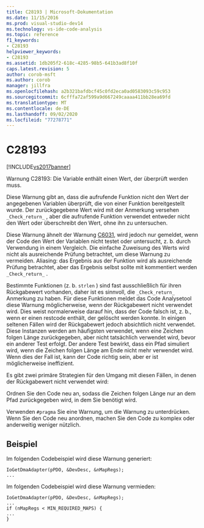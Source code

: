 ```yaml
---
title: C28193 | Microsoft-Dokumentation
ms.date: 11/15/2016
ms.prod: visual-studio-dev14
ms.technology: vs-ide-code-analysis
ms.topic: reference
f1_keywords:
- C28193
helpviewer_keywords:
- C28193
ms.assetid: 1db205f2-618c-4285-98b5-641b3ad8f10f
caps.latest.revision: 5
author: corob-msft
ms.author: corob
manager: jillfra
ms.openlocfilehash: a2b321bafdbcf45c0fd2eca0ad0583093c59c953
ms.sourcegitcommit: 6cfffa72af599a9d667249caaaa411bb28ea69fd
ms.translationtype: MT
ms.contentlocale: de-DE
ms.lasthandoff: 09/02/2020
ms.locfileid: "77278771"
---
```

# <a name="c28193"></a>C28193
[!INCLUDE[vs2017banner](../includes/vs2017banner.md)]

Warnung C28193: Die Variable enthält einen Wert, der überprüft werden muss.  
  
 Diese Warnung gibt an, dass die aufrufende Funktion nicht den Wert der angegebenen Variablen überprüft, die von einer Funktion bereitgestellt wurde. Der zurückgegebene Wert wird mit der Anmerkung versehen `_Check_return_` , aber die aufrufende Funktion verwendet entweder nicht den Wert oder überschreibt den Wert, ohne ihn zu untersuchen.  
  
 Diese Warnung ähnelt der Warnung [C6031](../code-quality/c6031.md), wird jedoch nur gemeldet, wenn der Code den Wert der Variablen nicht testet oder untersucht, z. b. durch Verwendung in einem Vergleich. Die einfache Zuweisung des Werts wird nicht als ausreichende Prüfung betrachtet, um diese Warnung zu vermeiden. Aliasing: das Ergebnis aus der Funktion wird als ausreichende Prüfung betrachtet, aber das Ergebnis selbst sollte mit kommentiert werden `_Check_return_` .  
  
 Bestimmte Funktionen (z. b. `strlen` ) sind fast ausschließlich für ihren Rückgabewert vorhanden, daher ist es sinnvoll, die `_Check_return_` Anmerkung zu haben. Für diese Funktionen meldet das Code Analysetool diese Warnung möglicherweise, wenn der Rückgabewert nicht verwendet wird. Dies weist normalerweise darauf hin, dass der Code falsch ist, z. b., wenn er einen restcode enthält, der gelöscht werden konnte. In einigen seltenen Fällen wird der Rückgabewert jedoch absichtlich nicht verwendet. Diese Instanzen werden am häufigsten verwendet, wenn eine Zeichen folgen Länge zurückgegeben, aber nicht tatsächlich verwendet wird, bevor ein anderer Test erfolgt. Der andere Test bewirkt, dass ein Pfad simuliert wird, wenn die Zeichen folgen Länge am Ende nicht mehr verwendet wird. Wenn dies der Fall ist, kann der Code richtig sein, aber er ist möglicherweise ineffizient.  
  
 Es gibt zwei primäre Strategien für den Umgang mit diesen Fällen, in denen der Rückgabewert nicht verwendet wird:  
  
 Ordnen Sie den Code neu an, sodass die Zeichen folgen Länge nur an dem Pfad zurückgegeben wird, in dem Sie benötigt wird.  
  
 Verwenden `#pragma` Sie eine Warnung, um die Warnung zu unterdrücken. Wenn Sie den Code neu anordnen, machen Sie den Code zu komplex oder anderweitig weniger nützlich.  
  
## <a name="example"></a>Beispiel  
 Im folgenden Codebeispiel wird diese Warnung generiert:  
  
```  
IoGetDmaAdapter(pPDO, &DevDesc, &nMapRegs);  
...  
```  
  
 Im folgenden Codebeispiel wird diese Warnung vermieden:  
  
```  
IoGetDmaAdapter(pPDO, &DevDesc, &nMapRegs);  
...  
if (nMapRegs < MIN_REQUIRED_MAPS) {  
...  
}  
```
